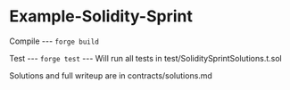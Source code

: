 # Example-Solidity-Sprint

Compile --- `forge build`

Test --- `forge test` --- Will run all tests in test/SoliditySprintSolutions.t.sol

Solutions and full writeup are in contracts/solutions.md
